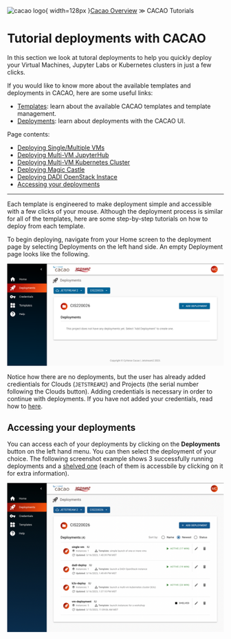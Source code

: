 ![cacao logo](images/cacao-logo.png){ width=128px }[Cacao Overview](overview.md) &gg; CACAO Tutorials

# Tutorial deployments with CACAO

In this section we look at tutoral deployments to help you quickly deploy your Virtual Machines, Jupyter Labs or Kubernetes clusters in just a few clicks.

If you would like to know more about the available templates and deployments in CACAO, here are some useful links:

- [Templates](templates.md): learn about the available CACAO templates and template management.
- [Deployments](deployments.md): learn about deployments with the CACAO UI.

Page contents:

- [Deploying Single/Multiple VMs](#deploying-singlemultiple-vms)
- [Deploying Multi-VM JupyterHub](#deploying-multi-vm-jupyterhub)
- [Deploying Multi-VM Kubernetes Cluster](#deploying-multi-vm-kubernetes-cluster)
- [Deploying Magic Castle](#deploying-magic-castle)
- [Deploying DADI OpenStack Instace](#deploying-dadi-openstack-instace)
- [Accessing your deployments](#accessing-your-deployments)

---

Each template is engineered to make deployment simple and accessible with a few clicks of your mouse. Although the deployment process is similar for all of the templates, here are some step-by-step tutorials on how to deploy from each template.

To begin deploying, navigate from your Home screen to the deployment page by selecting Deployments on the left hand side. An empty Deployment page looks like the following.

![deployment screen](images/deployments/1_depl.png)

Notice how there are no deployments, but the user has already added credientials for Clouds (`JETSTREAM2`) and Projects (the serial number following the Clouds button). Adding credentials is necessary in order to continue with deployments. If you have not added your credentials, read how to [here](credentials.md).

## Accessing your deployments

You can access each of your deployments by clicking on the **Deployments** button on the left hand menu. You can then select the deployment of your choice. The following screenshot example shows 3 successfully running deployments and a [shelved one](https://docs.jetstream-cloud.org/general/instancemgt/#shelve-and-unshelve) (each of them is accessbile by clicking on it for extra information).

![depl screen run](images/deployments/4_general_run.png)